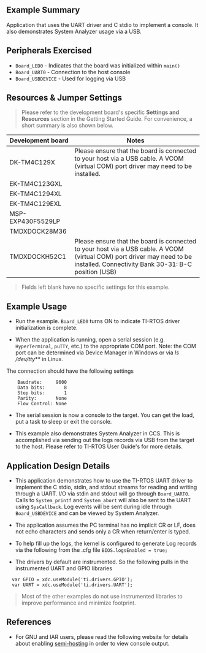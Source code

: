 ## Example Summary

Application that uses the UART driver and C stdio to implement a console. It
also demonstrates System Analyzer usage via a USB.

## Peripherals Exercised

* `Board_LED0` - Indicates that the board was initialized within `main()`
* `Board_UART0` - Connection to the host console
* `Board_USBDEVICE` - Used for logging via USB

## Resources & Jumper Settings

>Please refer to the development board's specific __Settings and Resources__
section in the Getting Started Guide. For convenience, a short summary is also
shown below.

| Development board | Notes                                                  |
| ----------------- | -------                                                |
| DK-TM4C129X       | Please ensure that the board is connected to your host via a USB cable. A VCOM (virtual COM) port driver may need to be installed.|
| EK-TM4C123GXL     |                                                        |
| EK-TM4C1294XL     |                                                        |
| EK-TM4C129EXL     |                                                        |
| MSP-EXP430F5529LP |                                                        |
| TMDXDOCK28M36     |                                                        |
| TMDXDOCKH52C1     | Please ensure that the board is connected to your host via a USB cable. A VCOM (virtual COM) port driver may need to be installed. Connectivity Bank 30-31: B-C position (USB)|

> Fields left blank have no specific settings for this example.

## Example Usage

* Run the example. `Board_LED0` turns ON to indicate TI-RTOS driver
initialization is complete.

* When the application is running, open a serial session (e.g. `HyperTerminal`,
`puTTY`, etc.) to the appropriate COM port. Note: the COM port can be determined
via Device Manager in Windows or via *ls /dev/tty*** in Linux.

The connection should have the following settings
```
    Baudrate:     9600
    Data bits:       8
    Stop bits:       1
    Parity:       None
    Flow Control: None
```

* The serial session is now a console to the target. You can get the load,
put a task to sleep or exit the console.

* This example also demonstrates System Analyzer in CCS. This is accomplished
via sending out the logs records via USB from the target to the host.
Please refer to TI-RTOS User Guide's for more details.

## Application Design Details

* This application demonstrates how to use the TI-RTOS UART driver to implement
the C stdio, stdin, and stdout streams for reading and writing through a
UART. I/O via stdin and stdout will go through `Board_UART0`.
Calls to `System_printf` and `System_abort` will also be sent
to the UART using `SysCallback`. Log events will be sent during
idle through `Board_USBDEVICE` and can be viewed by System Analyzer.

* The application assumes the PC terminal has no implicit CR or LF, does not
echo characters and sends only a CR when return/enter is typed.

* To help fill up the logs, the kernel is configured to generate Log records
via the following from the .cfg file
`BIOS.logsEnabled = true;`

* The drivers by default are instrumented. So the following pulls in the
instrumented UART and GPIO libraries
```
  var GPIO = xdc.useModule('ti.drivers.GPIO');
  var UART = xdc.useModule('ti.drivers.UART');
```

>Most of the other examples do not use instrumented libraries to improve
performance and minimize footprint.

## References
* For GNU and IAR users, please read the following website for details
  about enabling [semi-hosting](http://processors.wiki.ti.com/index.php/TI-RTOS_Examples_SemiHosting)
  in order to view console output.
